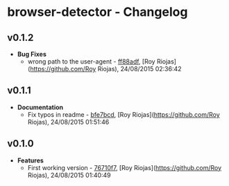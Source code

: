 
# browser-detector - Changelog
## v0.1.2
- **Bug Fixes**
  - wrong path to the user-agent - [ff88adf]( https://github.com/royriojas/browser-detector/commit/ff88adf ), [Roy Riojas](https://github.com/Roy Riojas), 24/08/2015 02:36:42

    
## v0.1.1
- **Documentation**
  - Fix typos in readme - [bfe7bcd]( https://github.com/royriojas/browser-detector/commit/bfe7bcd ), [Roy Riojas](https://github.com/Roy Riojas), 24/08/2015 01:51:46

    
## v0.1.0
- **Features**
  - First working version - [76710f7]( https://github.com/royriojas/browser-detector/commit/76710f7 ), [Roy Riojas](https://github.com/Roy Riojas), 24/08/2015 01:40:49

    
